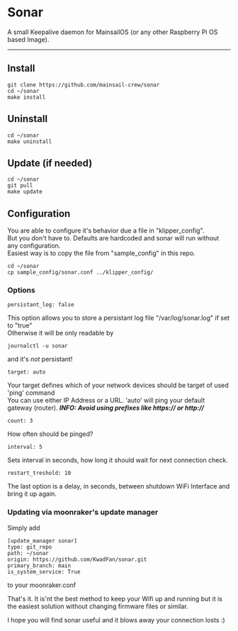 # Sonar

A small Keepalive daemon for MainsailOS (or any other Raspberry Pi OS based Image).

---

## Install

    git clone https://github.com/mainsail-crew/sonar
    cd ~/sonar
    make install

## Uninstall

    cd ~/sonar
    make uninstall

## Update (if needed)

    cd ~/sonar
    git pull
    make update

## Configuration

You are able to configure it's behavior due a file in "klipper_config".\
But you don't have to. Defaults are hardcoded and sonar will run without any configuration.\
Easiest way is to copy the file from "sample_config" in this repo.

    cd ~/sonar
    cp sample_config/sonar.conf ../klipper_config/

### Options

    persistant_log: false

This option allows you to store a persistant log file "/var/log/sonar.log" if set to "true" \
Otherwise it will be only readable by

    journalctl -u sonar

and it's _not_ persistant!

    target: auto

Your target defines which of your network devices should be target of used 'ping' command \
You can use either IP Address or a URL. 'auto' will ping your default gateway (router).
**_INFO: Avoid using prefixes like https:// or http://_**

    count: 3

How often should be pinged?

    interval: 5

Sets interval in seconds, how long it should wait for next connection check.

    restart_treshold: 10

The last option is a delay, in seconds, between shutdown WiFi Interface and bring it up again.

### Updating via moonraker's update manager

Simply add

    [update_manager sonar]
    type: git_repo
    path: ~/sonar
    origin: https://github.com/KwadFan/sonar.git
    primary_branch: main
    is_system_service: True

to your moonraker.conf

That's it. It is'nt the best method to keep your Wifi up and running but it is the easiest solution without changing firmware files or similar.

I hope you will find sonar useful and it blows away your connection losts :)

